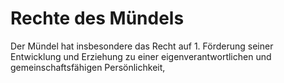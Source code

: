 # Rechte des Mündels

Der Mündel hat insbesondere das Recht auf  1.
 Förderung seiner Entwicklung und Erziehung zu einer eigenverantwortlichen und gemeinschaftsfähigen Persönlichkeit,